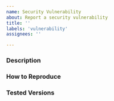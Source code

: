 ```yaml
---
name: Security Vulnerability
about: Report a security vulnerability
title: ''
labels: 'vulnerability'
assignees: ''

---
```


### Description

### How to Reproduce

### Tested Versions

<!-- Please add version tags to this issue as appropriate -->
